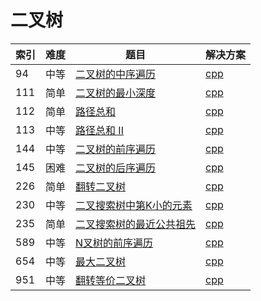 # 二叉树

|索引|难度|题目|解决方案|
|----|----|----|--------|
|94|中等|[二叉树的中序遍历](https://leetcode-cn.com/problems/binary-tree-inorder-traversal/)|[cpp](../problem/94_inorderTraversal.md)|
|111|简单|[二叉树的最小深度](https://leetcode-cn.com/problems/minimum-depth-of-binary-tree/)|[cpp](../problem/111_minDepth.md)|
|112|简单|[路径总和](https://leetcode-cn.com/problems/path-sum/)|[cpp](../problem/112_hasPathSum.md)|
|113|中等|[路径总和 II](https://leetcode-cn.com/problems/path-sum-ii/)|[cpp](../problem/113_pathSum.md)|
|144|中等|[二叉树的前序遍历](https://leetcode-cn.com/problems/binary-tree-preorder-traversal/)|[cpp](../problem/144_preorderTraversal.md)|
|145|困难|[二叉树的后序遍历](https://leetcode-cn.com/problems/binary-tree-postorder-traversal/)|[cpp](../problem/145_postorderTraversal.md)|
|226|简单|[翻转二叉树](https://leetcode-cn.com/problems/invert-binary-tree/)|[cpp](../problem/226_invertTree.md)|
|230|中等|[二叉搜索树中第K小的元素](https://leetcode-cn.com/problems/kth-smallest-element-in-a-bst/)|[cpp](../problem/230_kthSmallest.md)|
|235|简单|[二叉搜索树的最近公共祖先](https://leetcode-cn.com/problems/lowest-common-ancestor-of-a-binary-search-tree/)|[cpp](../problem/235_lowestCommonAncestor.md)|
|589|中等|[N叉树的前序遍历](https://leetcode-cn.com/problems/n-ary-tree-preorder-traversal/)|[cpp](../problem/589_preorder.md)|
|654|中等|[最大二叉树](https://leetcode-cn.com/problems/maximum-binary-tree/)|[cpp](../problem/654_constructMaximumBinaryTree.md)|
|951|中等|[翻转等价二叉树](https://leetcode-cn.com/problems/flip-equivalent-binary-trees/)|[cpp](../problem/951_flipEquiv.md)|

